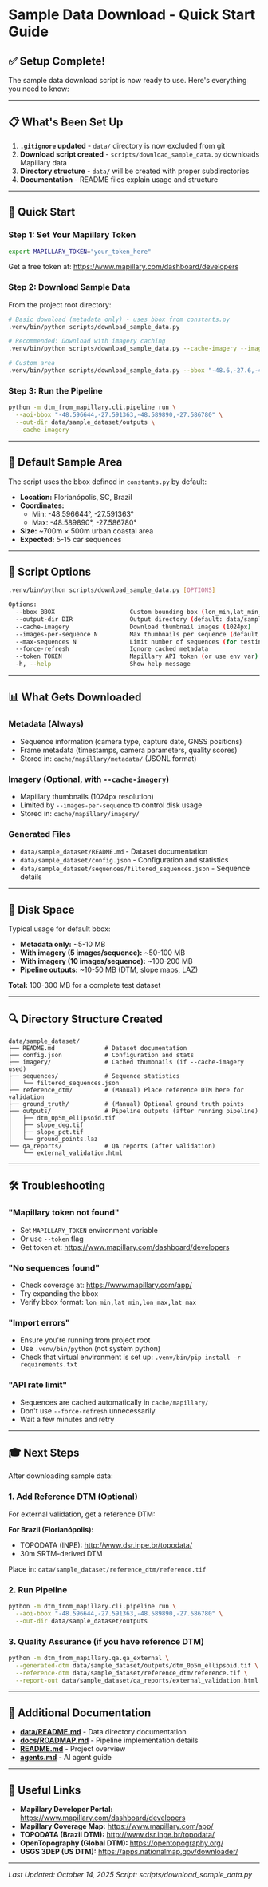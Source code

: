 # Sample Data Download - Quick Start Guide

## ✅ Setup Complete!

The sample data download script is now ready to use. Here's everything you need to know:

---

## 📋 What's Been Set Up

1. **`.gitignore` updated** - `data/` directory is now excluded from git
2. **Download script created** - `scripts/download_sample_data.py` downloads Mapillary data
3. **Directory structure** - `data/` will be created with proper subdirectories
4. **Documentation** - README files explain usage and structure

---

## 🚀 Quick Start

### Step 1: Set Your Mapillary Token

```bash
export MAPILLARY_TOKEN="your_token_here"
```

Get a free token at: https://www.mapillary.com/dashboard/developers

### Step 2: Download Sample Data

From the project root directory:

```bash
# Basic download (metadata only) - uses bbox from constants.py
.venv/bin/python scripts/download_sample_data.py

# Recommended: Download with imagery caching
.venv/bin/python scripts/download_sample_data.py --cache-imagery --images-per-sequence 10

# Custom area
.venv/bin/python scripts/download_sample_data.py --bbox "-48.6,-27.6,-48.59,-27.59" --cache-imagery
```

### Step 3: Run the Pipeline

```bash
python -m dtm_from_mapillary.cli.pipeline run \
  --aoi-bbox "-48.596644,-27.591363,-48.589890,-27.586780" \
  --out-dir data/sample_dataset/outputs \
  --cache-imagery
```

---

## 📁 Default Sample Area

The script uses the bbox defined in `constants.py` by default:

- **Location:** Florianópolis, SC, Brazil
- **Coordinates:** 
  - Min: -48.596644°, -27.591363°
  - Max: -48.589890°, -27.586780°
- **Size:** ~700m × 500m urban coastal area
- **Expected:** 5-15 car sequences

---

## 🎯 Script Options

```bash
.venv/bin/python scripts/download_sample_data.py [OPTIONS]

Options:
  --bbox BBOX                     Custom bounding box (lon_min,lat_min,lon_max,lat_max)
  --output-dir DIR                Output directory (default: data/sample_dataset)
  --cache-imagery                 Download thumbnail images (1024px)
  --images-per-sequence N         Max thumbnails per sequence (default: 5)
  --max-sequences N               Limit number of sequences (for testing)
  --force-refresh                 Ignore cached metadata
  --token TOKEN                   Mapillary API token (or use env var)
  -h, --help                      Show help message
```

---

## 📊 What Gets Downloaded

### Metadata (Always)
- Sequence information (camera type, capture date, GNSS positions)
- Frame metadata (timestamps, camera parameters, quality scores)
- Stored in: `cache/mapillary/metadata/` (JSONL format)

### Imagery (Optional, with `--cache-imagery`)
- Mapillary thumbnails (1024px resolution)
- Limited by `--images-per-sequence` to control disk usage
- Stored in: `cache/mapillary/imagery/`

### Generated Files
- `data/sample_dataset/README.md` - Dataset documentation
- `data/sample_dataset/config.json` - Configuration and statistics
- `data/sample_dataset/sequences/filtered_sequences.json` - Sequence details

---

## 💾 Disk Space

Typical usage for default bbox:

- **Metadata only:** ~5-10 MB
- **With imagery (5 images/sequence):** ~50-100 MB
- **With imagery (10 images/sequence):** ~100-200 MB
- **Pipeline outputs:** ~10-50 MB (DTM, slope maps, LAZ)

**Total:** 100-300 MB for a complete test dataset

---

## 🔍 Directory Structure Created

```
data/sample_dataset/
├── README.md              # Dataset documentation
├── config.json            # Configuration and stats
├── imagery/               # Cached thumbnails (if --cache-imagery used)
├── sequences/             # Sequence statistics
│   └── filtered_sequences.json
├── reference_dtm/         # (Manual) Place reference DTM here for validation
├── ground_truth/          # (Manual) Optional ground truth points
├── outputs/               # Pipeline outputs (after running pipeline)
│   ├── dtm_0p5m_ellipsoid.tif
│   ├── slope_deg.tif
│   ├── slope_pct.tif
│   └── ground_points.laz
└── qa_reports/            # QA reports (after validation)
    └── external_validation.html
```

---

## 🛠️ Troubleshooting

### "Mapillary token not found"
- Set `MAPILLARY_TOKEN` environment variable
- Or use `--token` flag
- Get token at: https://www.mapillary.com/dashboard/developers

### "No sequences found"
- Check coverage at: https://www.mapillary.com/app/
- Try expanding the bbox
- Verify bbox format: `lon_min,lat_min,lon_max,lat_max`

### "Import errors"
- Ensure you're running from project root
- Use `.venv/bin/python` (not system python)
- Check that virtual environment is set up: `.venv/bin/pip install -r requirements.txt`

### "API rate limit"
- Sequences are cached automatically in `cache/mapillary/`
- Don't use `--force-refresh` unnecessarily
- Wait a few minutes and retry

---

## 🎓 Next Steps

After downloading sample data:

### 1. Add Reference DTM (Optional)

For external validation, get a reference DTM:

**For Brazil (Florianópolis):**
- TOPODATA (INPE): http://www.dsr.inpe.br/topodata/
- 30m SRTM-derived DTM

Place in: `data/sample_dataset/reference_dtm/reference.tif`

### 2. Run Pipeline

```bash
python -m dtm_from_mapillary.cli.pipeline run \
  --aoi-bbox "-48.596644,-27.591363,-48.589890,-27.586780" \
  --out-dir data/sample_dataset/outputs
```

### 3. Quality Assurance (if you have reference DTM)

```bash
python -m dtm_from_mapillary.qa.qa_external \
  --generated-dtm data/sample_dataset/outputs/dtm_0p5m_ellipsoid.tif \
  --reference-dtm data/sample_dataset/reference_dtm/reference.tif \
  --report-out data/sample_dataset/qa_reports/external_validation.html
```

---

## 📖 Additional Documentation

- **[data/README.md](../data/README.md)** - Data directory documentation
- **[docs/ROADMAP.md](../docs/ROADMAP.md)** - Pipeline implementation details
- **[README.md](../README.md)** - Project overview
- **[agents.md](../agents.md)** - AI agent guide

---

## 🔗 Useful Links

- **Mapillary Developer Portal:** https://www.mapillary.com/dashboard/developers
- **Mapillary Coverage Map:** https://www.mapillary.com/app/
- **TOPODATA (Brazil DTM):** http://www.dsr.inpe.br/topodata/
- **OpenTopography (Global DTM):** https://opentopography.org/
- **USGS 3DEP (US DTM):** https://apps.nationalmap.gov/downloader/

---

*Last Updated: October 14, 2025*
*Script: scripts/download_sample_data.py*
